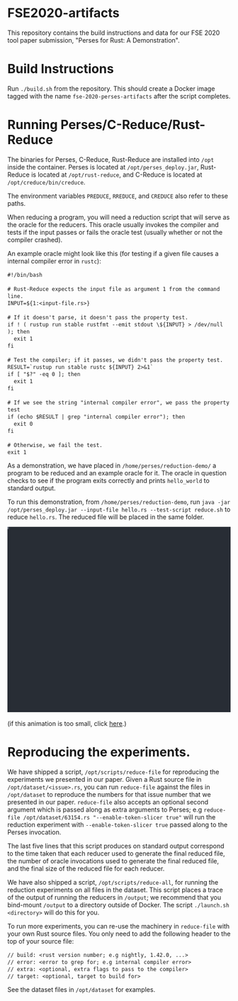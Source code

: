 # FSE2020-artifacts
This repository contains the build instructions and data for our FSE 2020 
tool paper submission, "Perses for Rust: A Demonstration".

# Build Instructions
Run `./build.sh` from the repository.  This should create a Docker image tagged with the
name `fse-2020-perses-artifacts` after the script completes.

# Running Perses/C-Reduce/Rust-Reduce
The binaries for Perses, C-Reduce, Rust-Reduce are installed into `/opt` inside the container.
Perses is located at `/opt/perses_deploy.jar`, Rust-Reduce is located at `/opt/rust-reduce`,
and C-Reduce is located at `/opt/creduce/bin/creduce`.

The environment variables `PREDUCE`, `RREDUCE`, and `CREDUCE` also refer to these paths.

When reducing a program, you will need a reduction script that will serve as the oracle for the
reducers.  This oracle usually invokes the compiler and tests if the input passes or fails
the oracle test (usually whether or not the compiler crashed).

An example oracle might look like this (for testing if a given file causes
a internal compiler error in `rustc`):

```
#!/bin/bash

# Rust-Reduce expects the input file as argument 1 from the command line.
INPUT=${1:<input-file.rs>}

# If it doesn't parse, it doesn't pass the property test.
if ! ( rustup run stable rustfmt --emit stdout \${INPUT} > /dev/null ); then
  exit 1
fi

# Test the compiler; if it passes, we didn't pass the property test.
RESULT=`rustup run stable rustc ${INPUT} 2>&1`
if [ "$?" -eq 0 ]; then
  exit 1
fi

# If we see the string "internal compiler error", we pass the property test
if (echo $RESULT | grep "internal compiler error"); then
  exit 0
fi

# Otherwise, we fail the test.
exit 1
```

As a demonstration, we have placed in `/home/perses/reduction-demo/` a program to be reduced and an example
oracle for it.  The oracle in question checks to see if the program exits correctly and prints `hello_world` to standard output.

To run this demonstration, from `/home/perses/reduction-demo`, run `java -jar /opt/perses_deploy.jar --input-file hello.rs --test-script reduce.sh`
to reduce `hello.rs`.  The reduced file will be placed in the same folder.

![Reduction Demo Screencast](demos/reduction-demo.svg)

(if this animation is too small, click [here](https://raw.githubusercontent.com/e45lee/FSE2020-artifacts/master/demos/reduction-demo.svg).)

# Reproducing the experiments.
We have shipped a script, `/opt/scripts/reduce-file` for reproducing the experiments we presented
in our paper.  Given a Rust source file in `/opt/dataset/<issue>.rs`, you can run `reduce-file` against
the files in `/opt/dataset` to reproduce the numbers for that issue number that we presented in our paper.
`reduce-file` also accepts an optional second argument which is passed along as extra arguments to Perses;
e.g `reduce-file /opt/dataset/63154.rs "--enable-token-slicer true"` will run the reduction experiment with
`--enable-token-slicer true` passed along to the Perses invocation.

The last five lines that this script produces on standard output correspond to the time taken that
each reducer used to generate the final reduced file, the number of oracle invocations used
to generate the final reduced file, and the final size of the reduced file for each reducer.

We have also shipped a script, `/opt/scripts/reduce-all`, for running the reduction experiments on all files
in the dataset.  This script places a trace of the output of running the reducers in `/output`; we recommend
that you bind-mount `/output` to a directory outside of Docker.  The script `./launch.sh <directory>`
will do this for you. 

To run more experiments, you can re-use the machinery in `reduce-file` with your own Rust source files.
You only need to add the following header to the top of your source file:
```
// build: <rust version number; e.g nightly, 1.42.0, ...>
// error: <error to grep for; e.g internal compiler error>
// extra: <optional, extra flags to pass to the compiler>
// target: <optional, target to build for>
```

See the dataset files in `/opt/dataset` for examples.
